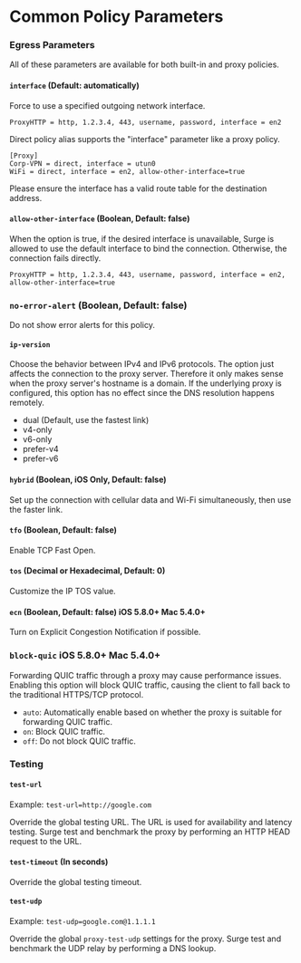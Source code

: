 Common Policy Parameters
========================

### Egress Parameters

All of these parameters are available for both built-in and proxy policies.

#### `interface` (Default: automatically)

Force to use a specified outgoing network interface.

    ProxyHTTP = http, 1.2.3.4, 443, username, password, interface = en2
    

Direct policy alias supports the "interface" parameter like a proxy policy.

    [Proxy]
    Corp-VPN = direct, interface = utun0
    WiFi = direct, interface = en2, allow-other-interface=true
    

Please ensure the interface has a valid route table for the destination address.

#### `allow-other-interface` (Boolean, Default: false)

When the option is true, if the desired interface is unavailable, Surge is allowed to use the default interface to bind the connection. Otherwise, the connection fails directly.

    ProxyHTTP = http, 1.2.3.4, 443, username, password, interface = en2, allow-other-interface=true
    

### `no-error-alert` (Boolean, Default: false)

Do not show error alerts for this policy.

#### `ip-version`

Choose the behavior between IPv4 and IPv6 protocols. The option just affects the connection to the proxy server. Therefore it only makes sense when the proxy server's hostname is a domain. If the underlying proxy is configured, this option has no effect since the DNS resolution happens remotely.

*   dual (Default, use the fastest link)
*   v4-only
*   v6-only
*   prefer-v4
*   prefer-v6

#### `hybrid` (Boolean, iOS Only, Default: false)

Set up the connection with cellular data and Wi-Fi simultaneously, then use the faster link.

#### `tfo` (Boolean, Default: false)

Enable TCP Fast Open.

#### `tos` (Decimal or Hexadecimal, Default: 0)

Customize the IP TOS value.

#### `ecn` (Boolean, Default: false) iOS 5.8.0+ Mac 5.4.0+

Turn on Explicit Congestion Notification if possible.

### `block-quic` iOS 5.8.0+ Mac 5.4.0+

Forwarding QUIC traffic through a proxy may cause performance issues. Enabling this option will block QUIC traffic, causing the client to fall back to the traditional HTTPS/TCP protocol.

*   `auto`: Automatically enable based on whether the proxy is suitable for forwarding QUIC traffic.
*   `on`: Block QUIC traffic.
*   `off`: Do not block QUIC traffic.

### Testing

#### `test-url`

Example: `test-url=http://google.com`

Override the global testing URL. The URL is used for availability and latency testing. Surge test and benchmark the proxy by performing an HTTP HEAD request to the URL.

#### `test-timeout` (In seconds)

Override the global testing timeout.

#### `test-udp`

Example: `test-udp=google.com@1.1.1.1`

Override the global `proxy-test-udp` settings for the proxy. Surge test and benchmark the UDP relay by performing a DNS lookup.